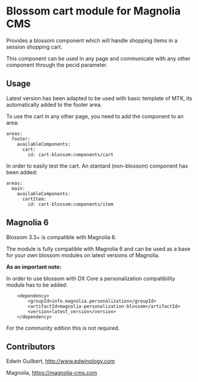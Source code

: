 # Blossom cart module for Magnolia CMS

Provides a blossom component which will handle shopping items in a session shopping cart.

This component can be used in any page and communicate with any other component through the pecid parameter.

## Usage

Latest version has been adapted to be used with basic template of MTK, its automatically added to the footer area.

To use the cart in any other page, you need to add the component to an area:

```
areas:
  footer:
    availableComponents:
      cart:
        id: cart-blossom:components/cart
```

In order to easily test the cart. An stantard (non-blossom) component has been added:

```
areas:
  main:
    availableComponents:
      cartItem:
        id: cart-blossom:components/item
```

## Magnolia 6

Blossom 3.3+ is compatible with Magnolia 6. 

The module is fully compatible with Magnolia 6 and can be used as a base for your own blossom modules on latest versions of Magnolia.

**As an important note:**

In order to use blossom with DX Core a personalization compatibility module has to be added:
```
  	<dependency>
  		<groupId>info.magnolia.personalization</groupId>
  		<artifactId>magnolia-personalization-blossom</artifactId>
  		<version>latest_version</version>
	</dependency> 
```
For the community edition this is not required.

## Contributors

Edwin Guilbert, http://www.edwinology.com

Magnolia, https://magnolia-cms.com

